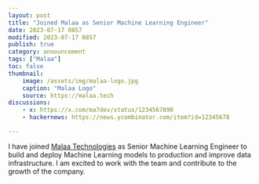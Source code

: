 ```yaml
---
layout: post
title: "Joined Malaa as Senior Machine Learning Engineer"
date: 2023-07-17 0857
modified: 2023-07-17 0857
publish: true
category: announcement
tags: ["Malaa"]
toc: false
thumbnail: 
    image: /assets/img/malaa-logo.jpg
    caption: "Malaa Logo"
    source: https://malaa.tech
discussions:
    - x: https://x.com/ma7dev/status/1234567890
    - hackernews: https://news.ycombinator.com/item?id=12345678

---
```


I have joined [Malaa Technologies](https://malaa.tech) as Senior Machine Learning Engineer to build and deploy Machine Learning models to production and improve data infrastructure. I am excited to work with the team and contribute to the growth of the company.
